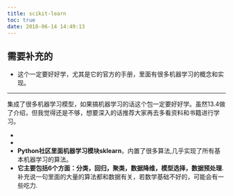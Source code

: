 ```yaml
---
title: scikit-learn
toc: true
date: 2018-06-14 14:49:13
---
```

## 需要补充的

* 这个一定要好好学，尤其是它的官方的手册，里面有很多机器学习的概念和实现。

---





集成了很多机器学习模型，如果搞机器学习的话这个包一定要好好学。虽然13.4做了介绍，但我觉得还是不够，想要深入的话推荐大家再去多看资料和书籍进行学习。

- 
- 
- **Python社区里面机器学习模块sklearn**，内置了很多算法,几乎实现了所有基本机器学习的算法。
- **它主要包括6个方面：分类，回归，聚类，数据降维，模型选择，数据预处理**.补充说一句里面的大量的算法都和数据有关，若数学基础不好的，可能会有一些吃力.